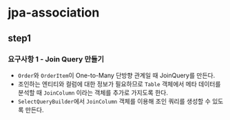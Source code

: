 # jpa-association

## step1

### 요구사항 1 - Join Query 만들기

- `Order`와 `OrderItem`이 One-to-Many 단방향 관계일 때 JoinQuery를 만든다.
- 조인하는 엔티티와 컬럼에 대한 정보가 필요하므로 `Table` 객체에서 메타 데이터를 분석할 때 `JoinColumn` 이라는 객체를 추가로 가지도록 한다.
- `SelectQueryBuilder`에서 `JoinColumn` 객체를 이용해 조인 쿼리를 생성할 수 있도록 만든다.
